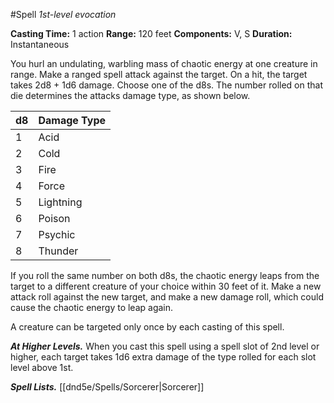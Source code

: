 #Spell
*1st-level evocation*

**Casting Time:** 1 action
**Range:** 120 feet
**Components:** V, S
**Duration:** Instantaneous

You hurl an undulating, warbling mass of chaotic energy at one creature in range. Make a ranged spell attack against the target. On a hit, the target takes 2d8 + 1d6 damage. Choose one of the d8s. The number rolled on that die determines the attacks damage type, as shown below.

|d8 |Damage Type |
|---|---|
| 1 | Acid |
| 2 | Cold |
| 3 | Fire |
| 4 | Force |
| 5 | Lightning |
| 6 | Poison |
| 7 | Psychic |
| 8 | Thunder |

If you roll the same number on both d8s, the chaotic energy leaps from the target to a different creature of your choice within 30 feet of it. Make a new attack roll against the new target, and make a new damage roll, which could cause the chaotic energy to leap again.

A creature can be targeted only once by each casting of this spell.

***At Higher Levels.*** When you cast this spell using a spell slot of 2nd level or higher, each target takes 1d6 extra damage of the type rolled for each slot level above 1st.

***Spell Lists.*** [[dnd5e/Spells/Sorcerer\|Sorcerer]]
